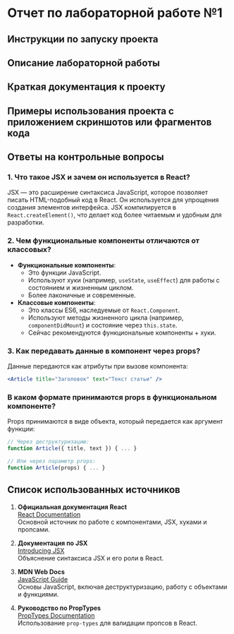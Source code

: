 # Отчет по лабораторной работе №1

## Инструкции по запуску проекта


## Описание лабораторной работы


## Краткая документация к проекту


## Примеры использования проекта с приложением скриншотов или фрагментов кода


## Ответы на контрольные вопросы

### 1. Что такое JSX и зачем он используется в React?
JSX — это расширение синтаксиса JavaScript, которое позволяет писать HTML-подобный код в React. Он используется для упрощения создания элементов интерфейса. JSX компилируется в `React.createElement()`, что делает код более читаемым и удобным для разработки.

### 2. Чем функциональные компоненты отличаются от классовых?
- **Функциональные компоненты**: 
  - Это функции JavaScript.
  - Используют хуки (например, `useState`, `useEffect`) для работы с состоянием и жизненным циклом.
  - Более лаконичные и современные.
- **Классовые компоненты**: 
  - Это классы ES6, наследуемые от `React.Component`.
  - Используют методы жизненного цикла (например, `componentDidMount`) и состояние через `this.state`.
  - Сейчас рекомендуются функциональные компоненты + хуки.

### 3. Как передавать данные в компонент через props?
Данные передаются как атрибуты при вызове компонента:
```jsx
<Article title="Заголовок" text="Текст статьи" />
```

### В каком формате принимаются props в функциональном компоненте?
Props принимаются в виде объекта, который передается как аргумент функции:
```jsx
// Через деструктуризацию:
function Article({ title, text }) { ... }

// Или через параметр props:
function Article(props) { ... }
```

## Список использованных источников

1. **Официальная документация React**  
   [React Documentation](https://react.dev/)  
   Основной источник по работе с компонентами, JSX, хуками и пропсами.

2. **Документация по JSX**  
   [Introducing JSX](https://react.dev/learn/writing-markup-with-jsx)  
   Объяснение синтаксиса JSX и его роли в React.

3. **MDN Web Docs**  
   [JavaScript Guide](https://developer.mozilla.org/ru/docs/Web/JavaScript/Guide)  
   Основы JavaScript, включая деструктуризацию, работу с объектами и функциями.

4. **Руководство по PropTypes**  
   [PropTypes Documentation](https://www.npmjs.com/package/prop-types)  
   Использование `prop-types` для валидации пропсов в React.
